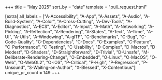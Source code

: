 +++
title = "May 2025"
sort_by = "date"
template = "pull_request.html"

[extra]
all_labels = ["A-Accessibility", "A-App", "A-Assets", "A-Audio", "A-Build-System", "A-Color", "A-Cross-Cutting", "A-Dev-Tools", "A-Diagnostics", "A-ECS", "A-Editor", "A-Input", "A-Math", "A-Networking", "A-Picking", "A-Reflection", "A-Rendering", "A-States", "A-Text", "A-Time", "A-UI", "A-Utils", "A-Windowing", "A-glTF", "C-Benchmarks", "C-Bug", "C-Code-Quality", "C-Dependencies", "C-Docs", "C-Examples", "C-Feature", "C-Performance", "C-Testing", "C-Usability", "D-Complex", "D-Macros", "D-Modest", "D-Shaders", "D-Straightforward", "D-Trivial", "D-Unsafe", "M-Deliberate-Rendering-Change", "O-Embedded", "O-Linux", "O-MacOS", "O-Web", "O-WebGL2", "O-iOS", "P-Critical", "P-High", "P-Regression", "P-Unsound", "S-Waiting-on-Author", "X-Blessed", "X-Contentious"]
unique_pr_count = 149
+++

